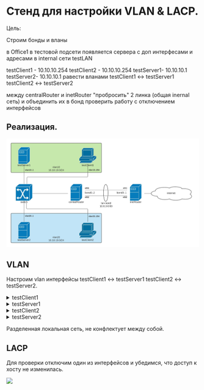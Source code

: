 Стенд для настройки VLAN & LACP.
================================

Цель:

Строим бонды и вланы

в Office1 в тестовой подсети появляется сервера с доп интерфесами и адресами в internal сети testLAN

testClient1 - 10.10.10.254
testClient2 - 10.10.10.254
testServer1- 10.10.10.1
testServer2- 10.10.10.1
равести вланами testClient1 <-> testServer1 testClient2 <-> testServer2

между centralRouter и inetRouter "пробросить" 2 линка (общая inernal сеть) и объединить их в бонд проверить работу c отключением интерфейсов

Реализация.
-----------
![](topology.jpeg)

VLAN
----

Настроим vlan интерфейсы testClient1 <-> testServer1 testClient2 <-> testServer2.

<details>
  <summary>testClient1</summary>

```
[root@testClient1 ~]# cat /etc/sysconfig/network-scripts/ifcfg-vlan10

ONBOOT=yes
TYPE=Vlan
VLAN=yes
VLAN_NAME_TYPE=VLAN_PLUS_VID_NO_PAD
DEVICE=vlan10
PHYSDEV=eth1
VLAN_ID=10
BOOTPROTO=static
IPADDR=10.10.10.254
NETMASK=255.255.255.0
```
</details>

<details>
  <summary>testServer1</summary>

```
[root@testServer1 ~]# cat /etc/sysconfig/network-scripts/ifcfg-vlan10

ONBOOT=yes
TYPE=Vlan
VLAN=yes
VLAN_NAME_TYPE=VLAN_PLUS_VID_NO_PAD
DEVICE=vlan10
PHYSDEV=eth1
VLAN_ID=10
BOOTPROTO=static
IPADDR=10.10.10.1
NETMASK=255.255.255.0

```
</details>

<details>
  <summary>testClient2</summary>

```
[root@testClient2 ~]# cat /etc/sysconfig/network-scripts/ifcfg-vlan20 

ONBOOT=yes
TYPE=Vlan
VLAN=yes
VLAN_NAME_TYPE=VLAN_PLUS_VID_NO_PAD
DEVICE=vlan20
PHYSDEV=eth1
VLAN_ID=20
BOOTPROTO=static
IPADDR=10.10.10.254
NETMASK=255.255.255.0
```
</details>

<details>
  <summary>testServer2</summary>

```
[root@testServer2 ~]# cat /etc/sysconfig/network-scripts/ifcfg-vlan20

ONBOOT=yes
TYPE=Vlan
VLAN=yes
VLAN_NAME_TYPE=VLAN_PLUS_VID_NO_PAD
DEVICE=vlan20
PHYSDEV=eth1
VLAN_ID=20
BOOTPROTO=static
IPADDR=10.10.10.1
NETMASK=255.255.255.0
```
</details>

Разделенная локальная сеть, не конфлектует между собой.

LACP
----

Для проверки отключим один из интерфейсов и убедимся, что доступ к хосту не изменилась.

![](1.jpeg)
